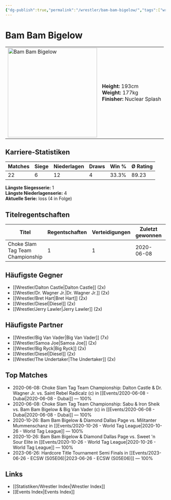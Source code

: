 ```yaml
---
{"dg-publish":true,"permalink":"/wrestler/bam-bam-bigelow/","tags":["wrestler"],"noteIcon":""}
---
```



# Bam Bam Bigelow

<table>
<tr>
<td><img src="/choke-slam-wrestling/img/user/z_Images/Bam Bam Bigelow.png" width="280" alt="Bam Bam Bigelow"></td>
<td>
<b>Height:</b> 193cm<br>
<b>Weight:</b> 177kg<br>
<b>Finisher:</b> Nuclear Splash<br>
</td>
</tr>
</table>

## Karriere-Statistiken

| Matches | Siege | Niederlagen | Draws | Win % | Ø Rating |
|---------|-------|-------------|-------|-------|-----------|
| 22 | 6 | 12 | 4 | 33.3% | 89.23 |

**Längste Siegesserie:** 1<br>**Längste Niederlagenserie:** 4<br>**Aktuelle Serie:** loss (4 in Folge)

## Titelregentschaften
| Titel | Regentschaften | Verteidigungen | Zuletzt gewonnen | Aktuell |
|-------|---------------|----------------|------------------|---------|
| Choke Slam Tag Team Championship | 1 | 1 | 2020-06-08 |  |


## Häufigste Gegner
- [[Wrestler/Dalton Castle\|Dalton Castle]] (2x)
- [[Wrestler/Dr. Wagner Jr.\|Dr. Wagner Jr.]] (2x)
- [[Wrestler/Bret Hart\|Bret Hart]] (2x)
- [[Wrestler/Diesel\|Diesel]] (2x)
- [[Wrestler/Jerry Lawler\|Jerry Lawler]] (2x)

## Häufigste Partner
- [[Wrestler/Big Van Vader\|Big Van Vader]] (7x)
- [[Wrestler/Samoa Joe\|Samoa Joe]] (2x)
- [[Wrestler/Big Ryck\|Big Ryck]] (2x)
- [[Wrestler/Diesel\|Diesel]] (2x)
- [[Wrestler/The Undertaker\|The Undertaker]] (2x)

## Top Matches
- 2020-06-08: Choke Slam Tag Team Championship: Dalton Castle & Dr. Wagner Jr. vs. Saint Rebel Radicalz (c) in [[Events/2020-06-08 - Dubai\|2020-06-08 - Dubai]] — 100%
- 2020-06-08: Choke Slam Tag Team Championship: Sabu  & Iron Sheik vs. Bam Bam Bigelow & Big Van Vader (c) in [[Events/2020-06-08 - Dubai\|2020-06-08 - Dubai]] — 100%
- 2020-10-26: Bam Bam Bigelow & Diamond Dallas Page vs. Militanter Mummenschanz in [[Events/2020-10-26 - World Tag League\|2020-10-26 - World Tag League]] — 100%
- 2020-10-26: Bam Bam Bigelow & Diamond Dallas Page vs. Sweet 'n Sour Elite in [[Events/2020-10-26 - World Tag League\|2020-10-26 - World Tag League]] — 100%
- 2023-06-26: Hardcore Title Tournament Semi Finals in [[Events/2023-06-26 - ECSW (S05E06)\|2023-06-26 - ECSW (S05E06)]] — 100%

## Links
- [[Statistiken/Wrestler Index\|Wrestler Index]]
- [[Events Index\|Events Index]]
